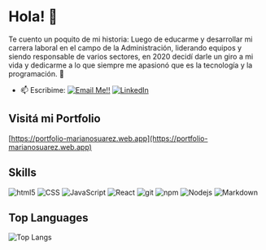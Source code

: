 # Hola! 👋
Te cuento un poquito de mi historia: Luego de educarme y desarrollar mi carrera laboral en el campo de la Administración, liderando equipos y siendo responsable de varios sectores, en 2020 decidí darle un giro a mi vida y dedicarme a lo que siempre me apasionó que es la tecnología y la programación.
:metal:

- 📫 Escribime: 
<a href="mailto:marianohectorsuarez@gmail.com">![Email Me!!](https://img.shields.io/badge/Gmail-D14836?style=for-the-badge&logo=gmail&logoColor=white)</a> <a href="https://www.linkedin.com/in/mariano-suarez-/">![LinkedIn](https://img.shields.io/badge/LinkedIn-0077B5?style=for-the-badge&logo=linkedin&logoColor=white)</a>

## Visitá mi Portfolio  
[https://portfolio-marianosuarez.web.app](https://portfolio-marianosuarez.web.app)

## Skills
<p>
  <img alt="html5" src="https://img.shields.io/badge/-HTML5-E34F26?style=flat-square&logo=html5&logoColor=white" />
  <img alt="CSS" src="https://img.shields.io/badge/CSS%20-%231572B6.svg?style=flat-square&logo=css3&logoColor=white" />
  <img alt="JavaScript" src="https://img.shields.io/badge/JavaScript%20-%23F7DF1E.svg?style=flat-square&logo=javascript&logoColor=black" />
  <img alt="React" src="https://img.shields.io/badge/-React-45b8d8?style=flat-square&logo=react&logoColor=white" />
  <img alt="git" src="https://img.shields.io/badge/-Git-F05032?style=flat-square&logo=git&logoColor=white" />
  <img alt="npm" src="https://img.shields.io/badge/-NPM-CB3837?style=flat-square&logo=npm&logoColor=white" />
  <img alt="Nodejs" src="https://img.shields.io/badge/-Nodejs-43853d?style=flat-square&logo=Node.js&logoColor=white" />
  <img alt="Markdown" src="https://img.shields.io/badge/Markdown-%23000000.svg?style=flat-square&logo=markdown&logoColor=white" />
</p>

## Top Languages
  
  ![Top Langs](https://github-readme-stats.vercel.app/api/top-langs/?username=suarezmariano&layout=compact)

<!--
**suarezmariano/suarezmariano** is a ✨ _special_ ✨ repository because its `README.md` (this file) appears on your GitHub profile.
-->
